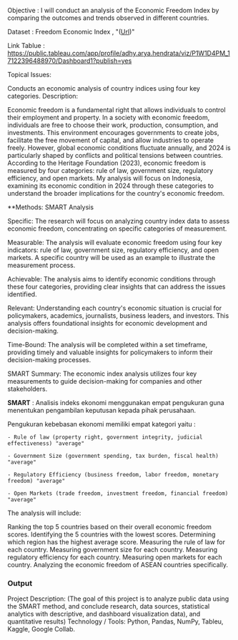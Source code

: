 
Objective   : I will conduct an analysis of the Economic Freedom Index by comparing the outcomes and trends observed in different countries.

Dataset : Freedom Economic Index , "([Url](https://www.kaggle.com/datasets/mlippo/freedom-economic-index/data?select=freedom_index.csv))" 

Link Tablue : https://public.tableau.com/app/profile/adhy.arya.hendrata/viz/P1W1D4PM_17122396488970/Dashboard1?publish=yes


Topical Issues:

Conducts an economic analysis of country indices using four key categories.
Description:

Economic freedom is a fundamental right that allows individuals to control their employment and property. In a society with economic freedom, individuals are free to choose their work, production, consumption, and investments. This environment encourages governments to create jobs, facilitate the free movement of capital, and allow industries to operate freely. However, global economic conditions fluctuate annually, and 2024 is particularly shaped by conflicts and political tensions between countries. According to the Heritage Foundation (2023), economic freedom is measured by four categories: rule of law, government size, regulatory efficiency, and open markets. My analysis will focus on Indonesia, examining its economic condition in 2024 through these categories to understand the broader implications for the country's economic freedom.

**Methods: SMART Analysis

Specific: The research will focus on analyzing country index data to assess economic freedom, concentrating on specific categories of measurement.

Measurable: The analysis will evaluate economic freedom using four key indicators: rule of law, government size, regulatory efficiency, and open markets. A specific country will be used as an example to illustrate the measurement process.

Achievable: The analysis aims to identify economic conditions through these four categories, providing clear insights that can address the issues identified.

Relevant: Understanding each country's economic situation is crucial for policymakers, academics, journalists, business leaders, and investors. This analysis offers foundational insights for economic development and decision-making.

Time-Bound: The analysis will be completed within a set timeframe, providing timely and valuable insights for policymakers to inform their decision-making processes.

SMART Summary: The economic index analysis utilizes four key measurements to guide decision-making for companies and other stakeholders.

**SMART** : Analisis indeks ekonomi menggunakan empat pengukuran guna menentukan pengambilan keputusan kepada pihak perusahaan.

 Pengukuran kebebasan ekonomi memiliki empat kategori yaitu : 

    - Rule of law (property right, government integrity, judicial effectiveness) "average"

    - Government Size (government spending, tax burden, fiscal health) "average"

    - Regulatory Efficiency (business freedom, labor freedom, monetary freedom) "average"

    - Open Markets (trade freedom, investment freedom, financial freedom) "average"

The analysis will include:

Ranking the top 5 countries based on their overall economic freedom scores.
Identifying the 5 countries with the lowest scores.
Determining which region has the highest average score.
Measuring the rule of law for each country.
Measuring government size for each country.
Measuring regulatory efficiency for each country.
Measuring open markets for each country.
Analyzing the economic freedom of ASEAN countries specifically.    

### Output 

Project Description: (The goal of this project is to analyze public data using the SMART method, and conclude research, data sources, statistical analytics with descriptive, and dashboard visualization data), and quantitative results)
Technology / Tools: Python, Pandas, NumPy, Tableu, Kaggle, Google Collab.
